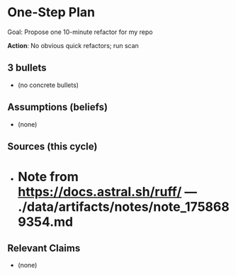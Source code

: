 # One-Step Plan
Goal: Propose one 10-minute refactor for my repo

**Action**: No obvious quick refactors; run scan

## 3 bullets
- (no concrete bullets)

## Assumptions (beliefs)
- (none)

## Sources (this cycle)
- # Note from https://docs.astral.sh/ruff/ — ./data/artifacts/notes/note_1758689354.md

## Relevant Claims
- (none)
